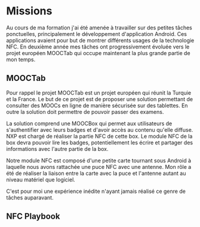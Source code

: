 # Missions

Au cours de ma formation j'ai été amenée à travailler sur des petites tâches ponctuelles, principalement le développement d'application Android. Ces applications avaient pour but de montrer différents usages de la technologie NFC.
En deuxième année mes tâches ont progressivement évoluée vers le projet européen MOOCTab qui occupe maintenant la plus grande partie de mon temps.

## MOOCTab

Pour rappel le projet MOOCTab est un projet européen qui réunit la Turquie et la France. Le but de ce projet est de proposer une solution permettant de consulter des MOOCs en ligne de manière sécurisée sur des tablettes. En outre la solution doit permettre de pouvoir passer des examens.

La solution comprend une MOOCBox qui permet aux utilisateurs de s'authentifier avec leurs badges et d'avoir accès au contenu qu'elle diffuse. NXP est chargé de réaliser la partie NFC de cette box.
Le module NFC de la box devra pouvoir lire les badges, potentiellement les écrire et partager des informations avec l'autre partie de la box.

Notre module NFC est composé d'une petite carte tournant sous Android à laquelle nous avons rattachée une puce NFC avec une antenne. Mon rôle a été de réaliser la liaison entre la carte avec la puce et l'antenne autant au niveau matériel que logiciel.

C'est pour moi une expérience inédite n'ayant jamais réalisé ce genre de tâches auparavant.

## NFC Playbook
